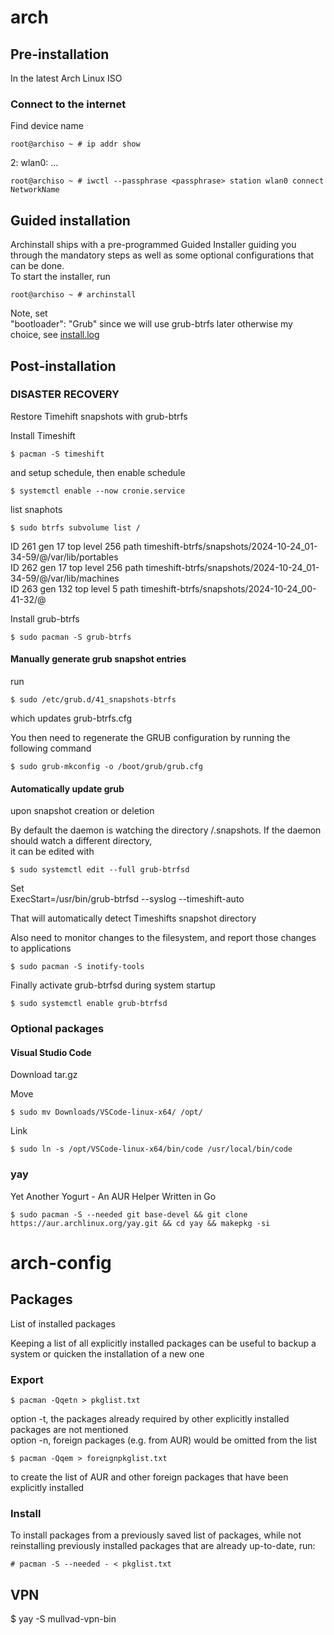 # arch

## Pre-installation
In the latest Arch Linux ISO
### Connect to the internet
Find device name
```
root@archiso ~ # ip addr show
```
2: wlan0: ...

```
root@archiso ~ # iwctl --passphrase <passphrase> station wlan0 connect NetworkName
```
## Guided installation
Archinstall ships with a pre-programmed Guided Installer guiding you through the mandatory steps as well as some optional configurations that can be done.   
To start the installer, run

```
root@archiso ~ # archinstall
```

Note, set  
"bootloader": "Grub"
since we will use grub-btrfs later
otherwise my choice, see [install.log](https://github.com/holmen1/dot-files/blob/master/edited_install.log)  


## Post-installation


### DISASTER RECOVERY
Restore Timehift snapshots with grub-btrfs

Install Timeshift
```
$ pacman -S timeshift
```
and setup schedule, then enable schedule

```
$ systemctl enable --now cronie.service
```
 

list snaphots
```
$ sudo btrfs subvolume list /
```

ID 261 gen 17 top level 256 path timeshift-btrfs/snapshots/2024-10-24_01-34-59/@/var/lib/portables  
ID 262 gen 17 top level 256 path timeshift-btrfs/snapshots/2024-10-24_01-34-59/@/var/lib/machines  
ID 263 gen 132 top level 5 path timeshift-btrfs/snapshots/2024-10-24_00-41-32/@   

Install grub-btrfs  
```
$ sudo pacman -S grub-btrfs
```

#### Manually generate grub snapshot entries
run
```
$ sudo /etc/grub.d/41_snapshots-btrfs
```
which updates grub-btrfs.cfg  

You then need to regenerate the GRUB configuration by running the following command

```
$ sudo grub-mkconfig -o /boot/grub/grub.cfg
```

#### Automatically update grub
upon snapshot creation or deletion  

By default the daemon is watching the directory /.snapshots. If the daemon should watch a different directory,  
it can be edited with
```
$ sudo systemctl edit --full grub-btrfsd
```

Set  
ExecStart=/usr/bin/grub-btrfsd --syslog --timeshift-auto  

That will automatically detect Timeshifts snapshot directory

Also need to monitor changes to the filesystem, and report those changes to applications
```
$ sudo pacman -S inotify-tools
```

Finally activate grub-btrfsd during system startup
```
$ sudo systemctl enable grub-btrfsd
```

### Optional packages

#### Visual Studio Code
Download tar.gz

Move
```
$ sudo mv Downloads/VSCode-linux-x64/ /opt/
```

Link
```
$ sudo ln -s /opt/VSCode-linux-x64/bin/code /usr/local/bin/code
```








### yay
Yet Another Yogurt - An AUR Helper Written in Go
```
$ sudo pacman -S --needed git base-devel && git clone https://aur.archlinux.org/yay.git && cd yay && makepkg -si
```


























# arch-config

## Packages
List of installed packages

Keeping a list of all explicitly installed packages can be useful to backup a system or quicken the installation of a new one

### Export
```
$ pacman -Qqetn > pkglist.txt
```
option -t, the packages already required by other explicitly installed packages are not mentioned  
option -n, foreign packages (e.g. from AUR) would be omitted from the list
```
$ pacman -Qqem > foreignpkglist.txt
```
 to create the list of AUR and other foreign packages that have been explicitly installed

### Install

To install packages from a previously saved list of packages, while not reinstalling previously installed packages that are already up-to-date, run:
```
# pacman -S --needed - < pkglist.txt
```



## VPN
$ yay -S mullvad-vpn-bin
